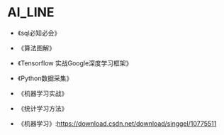 # AI_LINE

* 《sql必知必会》

* 《算法图解》

* 《Tensorflow 实战Google深度学习框架》

* 《Python数据采集》

* 《机器学习实战》

* 《统计学习方法》

* 《机器学习》:https://download.csdn.net/download/singgel/10775511
